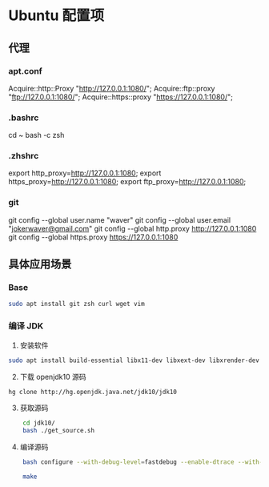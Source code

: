 # Ubuntu 配置项

## 代理

### apt.conf

Acquire::http::Proxy "http://127.0.0.1:1080/";
Acquire::ftp::proxy "ftp://127.0.0.1:1080/";
Acquire::https::proxy "https://127.0.0.1:1080/";

### .bashrc

cd ~
bash -c zsh

### .zhshrc

export http_proxy=http://127.0.0.1:1080;
export https_proxy=http://127.0.0.1:1080;
export ftp_proxy=http://127.0.0.1:1080;

### git

git config --global user.name "waver"
git config --global user.email "jokerwaver@gmail.com"
git config --global http.proxy http://127.0.0.1:1080
git config --global https.proxy https://127.0.0.1:1080

## 具体应用场景

### Base

```bash
sudo apt install git zsh curl wget vim
```

### 编译 JDK

1. 安装软件

```bash
sudo apt install build-essential libx11-dev libxext-dev libxrender-dev libxtst-dev libxt-dev libcups2-dev libfreetype6-dev libasound2-dev ccache gawk m4 libasound2-dev libxrender-dev xorg-dev xutils-dev binutils libmotif-dev ant mercurial openjdk-8-jdk systemtap-sdt-dev
```

2. 下载 openjdk10 源码

```bash
hg clone http://hg.openjdk.java.net/jdk10/jdk10
```

3. 获取源码

```bash
    cd jdk10/
    bash ./get_source.sh
```

4. 编译源码

```bash
    bash configure --with-debug-level=fastdebug --enable-dtrace --with-jvm-variants=server --with-target-bits=64 --enable-ccache --with-num-cores=8 --with-memory-size=8000  --disable-warnings-as-errors

    make
```
